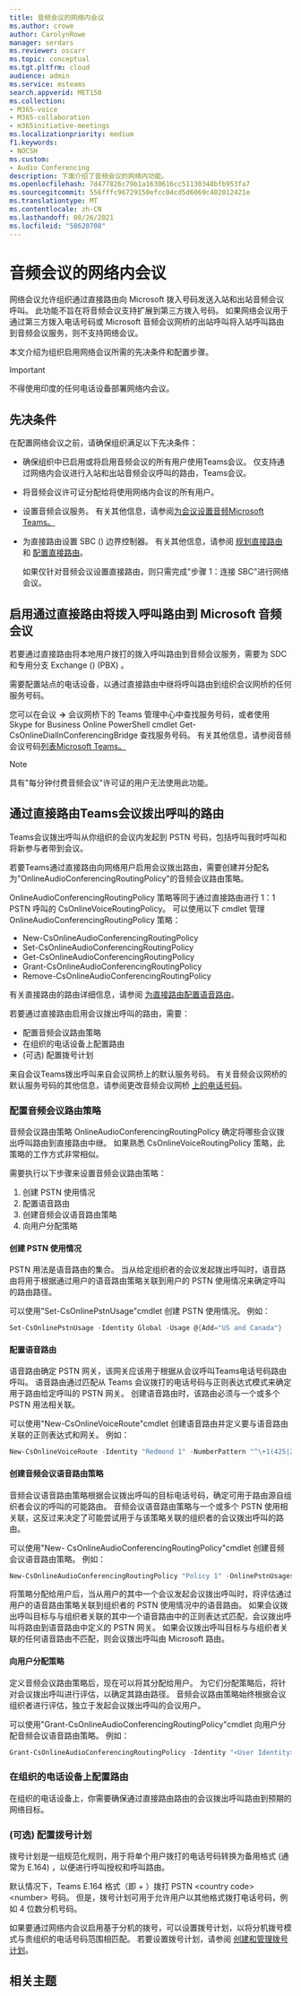 ```yaml
---
title: 音频会议的网络内会议
ms.author: crowe
author: CarolynRowe
manager: serdars
ms.reviewer: oscarr
ms.topic: conceptual
ms.tgt.pltfrm: cloud
audience: admin
ms.service: msteams
search.appverid: MET150
ms.collection:
- M365-voice
- M365-collaboration
- m365initiative-meetings
ms.localizationpriority: medium
f1.keywords:
- NOCSH
ms.custom:
- Audio Conferencing
description: 下面介绍了音频会议的网络内功能。
ms.openlocfilehash: 7d477826c79b1a1630616cc51130348bfb953fa7
ms.sourcegitcommit: 556fffc96729150efcc04cd5d6069c402012421e
ms.translationtype: MT
ms.contentlocale: zh-CN
ms.lasthandoff: 08/26/2021
ms.locfileid: "58620708"
---
```

# <a name="on-network-conferencing-for-audio-conferencing"></a>音频会议的网络内会议

网络会议允许组织通过直接路由向 Microsoft 拨入号码发送入站和出站音频会议呼叫。 此功能不旨在将音频会议支持扩展到第三方拨入号码。 如果网络会议用于通过第三方拨入电话号码或 Microsoft 音频会议网桥的出站呼叫将入站呼叫路由到音频会议服务，则不支持网络会议。 

本文介绍为组织启用网络会议所需的先决条件和配置步骤。

> [!IMPORTANT]
> 不得使用印度的任何电话设备部署网络内会议。
  
## <a name="prerequisites"></a>先决条件

在配置网络会议之前，请确保组织满足以下先决条件： 

- 确保组织中已启用或将启用音频会议的所有用户使用Teams会议。 仅支持通过网络内会议进行入站和出站音频会议呼叫的路由，Teams会议。

- 将音频会议许可证分配给将使用网络内会议的所有用户。

- 设置音频会议服务。 有关其他信息，请参阅[为会议设置音频Microsoft Teams。](set-up-audio-conferencing-in-teams.md)

- 为直接路由设置 SBC () 边界控制器。 有关其他信息，请参阅 [规划直接路由](direct-routing-plan.md) 和 [配置直接路由](direct-routing-configure.md)。 

  如果仅针对音频会议设置直接路由，则只需完成"步骤 1：连接 SBC"进行网络会议。
  
## <a name="enable-the-routing-of-dial-in-calls-to-microsoft-audio-conferencing-through-direct-routing"></a>启用通过直接路由将拨入呼叫路由到 Microsoft 音频会议 

若要通过直接路由将本地用户拨打的拨入呼叫路由到音频会议服务，需要为 SDC 和专用分支 Exchange ()  (PBX) 。

需要配置站点的电话设备，以通过直接路由中继将呼叫路由到组织会议网桥的任何服务号码。

您可以在会议 **->** 会议网桥下的 Teams 管理中心中查找服务号码，或者使用 Skype for Business Online PowerShell cmdlet Get-CsOnlineDialInConferencingBridge 查找服务号码。 有关其他信息，请参阅音频会议号码[列表Microsoft Teams。](see-a-list-of-audio-conferencing-numbers-in-teams.md)

> [!NOTE]
> 具有"每分钟付费音频会议"许可证的用户无法使用此功能。

## <a name="enable-the-routing-of-teams-meeting-dial-out-calls-through-direct-routing"></a>通过直接路由Teams会议拨出呼叫的路由

Teams会议拨出呼叫从你组织的会议内发起到 PSTN 号码，包括呼叫我时呼叫和将新参与者带到会议。 

若要Teams通过直接路由向网络用户启用会议拨出路由，需要创建并分配名为"OnlineAudioConferencingRoutingPolicy"的音频会议路由策略。 

OnlineAudioConferencingRoutingPolicy 策略等同于通过直接路由进行 1：1 PSTN 呼叫的 CsOnlineVoiceRoutingPolicy。 可以使用以下 cmdlet 管理 OnlineAudioConferencingRoutingPolicy 策略：

-   New-CsOnlineAudioConferencingRoutingPolicy
- Set-CsOnlineAudioConferencingRoutingPolicy
- Get-CsOnlineAudioConferencingRoutingPolicy
- Grant-CsOnlineAudioConferencingRoutingPolicy
- Remove-CsOnlineAudioConferencingRoutingPolicy

有关直接路由的路由详细信息，请参阅 [为直接路由配置语音路由](direct-routing-voice-routing.md)。


若要通过直接路由启用会议拨出呼叫的路由，需要： 

- 配置音频会议路由策略
- 在组织的电话设备上配置路由
-  (可选) 配置拨号计划

来自会议Teams拨出呼叫来自会议网桥上的默认服务号码。 有关音频会议网桥的默认服务号码的其他信息，请参阅更改音频会议网桥 [上的电话号码](change-the-phone-numbers-on-your-audio-conferencing-bridge.md)。

### <a name="configure-audio-conferencing-routing-policies"></a>配置音频会议路由策略

音频会议路由策略 OnlineAudioConferencingRoutingPolicy 确定将哪些会议拨出呼叫路由到直接路由中继。 如果熟悉 CsOnlineVoiceRoutingPolicy 策略，此策略的工作方式非常相似。

需要执行以下步骤来设置音频会议路由策略：
1.  创建 PSTN 使用情况
2.  配置语音路由
3.  创建音频会议语音路由策略
4.  向用户分配策略


#### <a name="create-pstn-usages"></a>创建 PSTN 使用情况

PSTN 用法是语音路由的集合。 当从给定组织者的会议发起拨出呼叫时，语音路由将用于根据通过用户的语音路由策略关联到用户的 PSTN 使用情况来确定呼叫的路由路径。

可以使用"Set-CsOnlinePstnUsage"cmdlet 创建 PSTN 使用情况。 例如：

```powershell
Set-CsOnlinePstnUsage -Identity Global -Usage @{Add="US and Canada"}
```

#### <a name="configure-voice-routes"></a>配置语音路由

语音路由确定 PSTN 网关，该网关应该用于根据从会议呼叫Teams电话号码路由呼叫。 语音路由通过匹配从 Teams 会议拨打的电话号码与正则表达式模式来确定用于路由给定呼叫的 PSTN 网关。 创建语音路由时，该路由必须与一个或多个 PSTN 用法相关联。

可以使用"New-CsOnlineVoiceRoute"cmdlet 创建语音路由并定义要与语音路由关联的正则表达式和网关。 例如：

```powershell
New-CsOnlineVoiceRoute -Identity "Redmond 1" -NumberPattern "^\+1(425|206)(\d{7})$" -OnlinePstnGatewayList sbc1.contoso.biz, sbc2.contoso.biz -Priority 1 -OnlinePstnUsages "US and Canada"
```

#### <a name="create-audio-conferencing-voice-routing-policies"></a>创建音频会议语音路由策略

音频会议语音路由策略根据会议拨出呼叫的目标电话号码，确定可用于路由源自组织者会议的呼叫的可能路由。 音频会议语音路由策略与一个或多个 PSTN 使用相关联，这反过来决定了可能尝试用于与该策略关联的组织者的会议拨出呼叫的路由。

可以使用"New- CsOnlineAudioConferencingRoutingPolicy"cmdlet 创建音频会议语音路由策略。 例如：

```powershell
New-CsOnlineAudioConferencingRoutingPolicy "Policy 1" -OnlinePstnUsages "US and Canada"
```

将策略分配给用户后，当从用户的其中一个会议发起会议拨出呼叫时，将评估通过用户的语音路由策略关联到组织者的 PSTN 使用情况中的语音路由。 如果会议拨出呼叫目标与与组织者关联的其中一个语音路由中的正则表达式匹配，会议拨出呼叫将路由到语音路由中定义的 PSTN 网关。 如果会议拨出呼叫目标与与组织者关联的任何语音路由不匹配，则会议拨出呼叫由 Microsoft 路由。

#### <a name="assign-a-policy-to-your-users"></a>向用户分配策略

定义音频会议路由策略后，现在可以将其分配给用户。 为它们分配策略后，将针对会议拨出呼叫进行评估，以确定其路由路径。 音频会议路由策略始终根据会议组织者进行评估，独立于发起会议拨出呼叫的会议用户。

可以使用"Grant-CsOnlineAudioConferencingRoutingPolicy"cmdlet 向用户分配音频会议语音路由策略。 例如：

```powershell
Grant-CsOnlineAudioConferencingRoutingPolicy -Identity "<User Identity>" -PolicyName "Policy 1”
```


### <a name="configure-routing-on-the-telephony-equipment-of-your-organization"></a>在组织的电话设备上配置路由

在组织的电话设备上，你需要确保通过直接路由路由的会议拨出呼叫路由到预期的网络目标。


### <a name="optional-configure-a-dial-plan"></a> (可选) 配置拨号计划

拨号计划是一组规范化规则，用于将单个用户拨打的电话号码转换为备用格式 (通常为 E.164) ，以便进行呼叫授权和呼叫路由。

默认情况下，Teams E.164 格式（即 + ）拨打 PSTN \<country code\> \<number\> 号码。 但是，拨号计划可用于允许用户以其他格式拨打电话号码，例如 4 位数分机号码。

如果要通过网络内会议启用基于分机的拨号，可以设置拨号计划，以将分机拨号模式与贵组织的电话号码范围相匹配。 若要设置拨号计划，请参阅 [创建和管理拨号计划](create-and-manage-dial-plans.md)。

## <a name="related-topics"></a>相关主题


